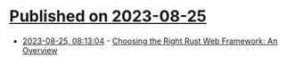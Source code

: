 # [Published on 2023-08-25](index.md)

* [2023-08-25, 08:13:04](https://lobste.rs/s/aemohz/choosing_right_rust_web_framework) - [Choosing the Right Rust Web Framework: An Overview](https://www.shuttle.rs/blog/2023/08/23/rust-web-framework-comparison)

